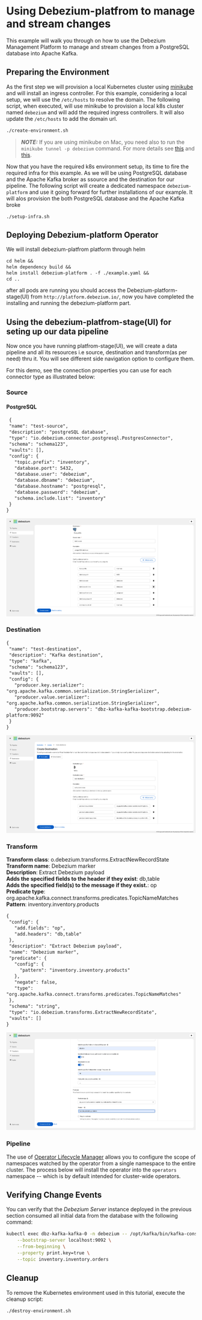 Using Debezium-platfrom to manage and stream changes
===
This example  will walk you through on how to use the Debezium Management Platform to manage and stream changes from a PostgreSQL database into Apache Kafka.


Preparing the Environment
---
As the first step we will provision a local Kubernetes cluster using [minikube](https://minikube.sigs.k8s.io/docs/) and will install an ingress controller. For this example, considering a local setup, we will use the `/etc/hosts` to resolve the domain.
The following script, when executed, will use minikube to provision a local k8s cluster named `debezium` and will add the required ingress controllers. It will also update the `/etc/hosts` to add the domain url.

```sh
./create-environment.sh
```
> **_NOTE:_**
If you are using minikube on Mac, you need also to run the `minikube tunnel -p debezium` command. For more details see [this](https://minikube.sigs.k8s.io/docs/drivers/docker/#known-issues) and [this](https://stackoverflow.com/questions/70961901/ingress-with-minikube-working-differently-on-mac-vs-ubuntu-when-to-set-etc-host).

Now that you have the required k8s environment setup, its time to fire the required infra for this example. As we will be using PostgreSQL database and the Apache Kafka broker as ssource and the destination for our pipeline. The following script will create a dedicated namespace `debezium-platform` and use it going forward for further installations of our example. It will alos provision the both PostgreSQL database and the Apache Kafka broke

```shell
./setup-infra.sh
```

Deploying Debezium-platform Operator
---
We will install debezium-platfrom platform through helm 

```shell
cd helm && 
helm dependency build &&
helm install debezium-platform . -f ./example.yaml &&
cd ..
```

after all pods are running you should access the Debezium-platform-stage(UI) from `http://platform.debezium.io/`, now you have completed the installing and running the debezium-platform part.

Using the debezium-platfrom-stage(UI) for seting up our data pipeline 
---
Now once you have running platfrom-stage(UI), we will create a data pipeline and all its resources i.e source, destination and transform(as per need) thru it. You will see different side navigation option to configure them.

For this demo, see the connection properties you can use for each connector type as illustrated below:

### Source
 #### PostgreSQL

 ```shell
  {
  "name": "test-source",
  "description": "postgreSQL database",
  "type": "io.debezium.connector.postgresql.PostgresConnector",
  "schema": "schema123",
  "vaults": [],
  "config": {
    "topic.prefix": "inventory",
    "database.port": 5432,
    "database.user": "debezium",
    "database.dbname": "debezium",
    "database.hostname": "postgresql",
    "database.password": "debezium",
    "schema.include.list": "inventory"
  }
}

 ```

![PostgreSQL Connnector](./resources/source.png)


### Destination
 ```shell
 {
  "name": "test-destination",
  "description": "Kafka destination",
  "type": "kafka",
  "schema": "schema123",
  "vaults": [],
  "config": {
    "producer.key.serializer": "org.apache.kafka.common.serialization.StringSerializer",
    "producer.value.serializer": "org.apache.kafka.common.serialization.StringSerializer",
    "producer.bootstrap.servers": "dbz-kafka-kafka-bootstrap.debezium-platform:9092"
  }
}

 ```

 ![Kafka Connnector](./resources/destination.png)

### Transform

**Transform class**: o.debezium.transforms.ExtractNewRecordState       
**Transform name**: Debezium marker      
**Description**: Extract Debezium payload  
**Adds the specified fields to the header if they exist**: db,table  
**Adds the specified field(s) to the message if they exist.**: op  
**Predicate type**: org.apache.kafka.connect.transforms.predicates.TopicNameMatches    
**Pattern**: inventory.inventory.products

 ```shell
 {
  "config": {
    "add.fields": "op",
    "add.headers": "db,table"
  },
  "description": "Extract Debezium payload",
  "name": "Debezium marker",
  "predicate": {
    "config": {
      "pattern": "inventory.inventory.products"
    },
    "negate": false,
    "type": "org.apache.kafka.connect.transforms.predicates.TopicNameMatches"
  },
  "schema": "string",
  "type": "io.debezium.transforms.ExtractNewRecordState",
  "vaults": []
}

 ```

 ![ExtractNewRecordState](./resources/transform.png)

### Pipeline
The use of [Operator Lifecycle Manager](https://olm.operatorframework.io/) allows you to configure the scope of namespaces watched by the operator from a single namespace to the entire cluster. The process below will install the operator into the `operators` namespace -- which is by default intended for cluster-wide operators. 






Verifying Change Events
---
You can verify that the _Debezium Server_ instance deployed in the previous section consumed all initial data from the database with the following command:

```sh
kubectl exec dbz-kafka-kafka-0 -n debezium -- /opt/kafka/bin/kafka-console-consumer.sh \
    --bootstrap-server localhost:9092 \
    --from-beginning \
    --property print.key=true \
    --topic inventory.inventory.orders
```

Cleanup
---
To remove the Kubernetes environment used in this tutorial, execute the cleanup script:

```sh
./destroy-environment.sh
```